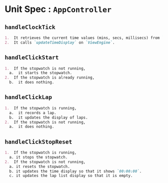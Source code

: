 # Unit Spec : `AppController`

## `handleClockTick`

```markdown
1.  It retrieves the current time values (mins, secs, millisecs) from `Stopwatch`.
2.  It calls `updateTimeDisplay` on `ViewEngine`.
```

## `handleClickStart`

```markdown
1.  If the stopwatch is not running,
  a.  it starts the stopwatch.
2.  If the stopwatch is already running,
  b.  it does nothing.
```

## `handleClickLap`

```markdown
1.  If the stopwatch is running,
  a.  it records a lap.
  b.  it updates the display of laps.
2.  If the stopwatch is not running,
  a.  it does nothing.
```

## `handleClickStopReset`

```markdown
1.  If the stopwatch is running,
  a. it stops the stopwatch.
2.  If the stopwatch is not running,
  a. it resets the stopwatch.
  b. it updates the time display so that it shows `00:00:00`.
  c. it updates the lap list display so that it is empty.
```
